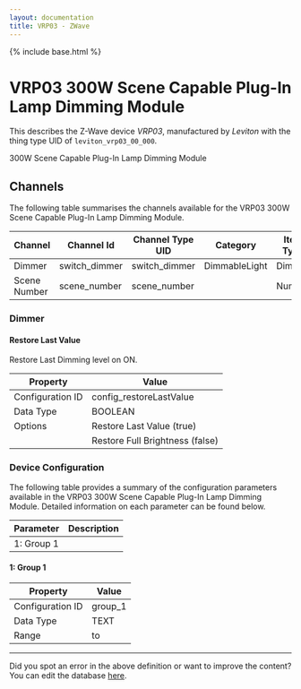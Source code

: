```yaml
---
layout: documentation
title: VRP03 - ZWave
---
```


{% include base.html %}

# VRP03 300W Scene Capable Plug-In Lamp Dimming Module

This describes the Z-Wave device *VRP03*, manufactured by *Leviton* with the thing type UID of ```leviton_vrp03_00_000```. 

300W Scene Capable Plug-In Lamp Dimming Module


## Channels
The following table summarises the channels available for the VRP03 300W Scene Capable Plug-In Lamp Dimming Module.

| Channel | Channel Id | Channel Type UID | Category | Item Type |
|---------|------------|------------------|----------|-----------|
| Dimmer | switch_dimmer | switch_dimmer | DimmableLight | Dimmer |
| Scene Number | scene_number | scene_number |  | Number |


### Dimmer

#### Restore Last Value

Restore Last Dimming level on ON.


| Property         | Value    |
|------------------|----------|
| Configuration ID | config_restoreLastValue |
| Data Type        | BOOLEAN || Default Value | true |
| Options | Restore Last Value (true) |
|  | Restore Full Brightness (false) |


### Device Configuration
The following table provides a summary of the configuration parameters available in the VRP03 300W Scene Capable Plug-In Lamp Dimming Module.
Detailed information on each parameter can be found below.

| Parameter   | Description |
|-------------|-------------|
| 1: Group 1 |  |


#### 1: Group 1


| Property         | Value    |
|------------------|----------|
| Configuration ID | group_1 |
| Data Type        | TEXT |
| Range |  to  |


---

Did you spot an error in the above definition or want to improve the content?
You can edit the database [here](http://www.cd-jackson.com/index.php/zwave/zwave-device-database/zwave-device-list/devicesummary/269).
